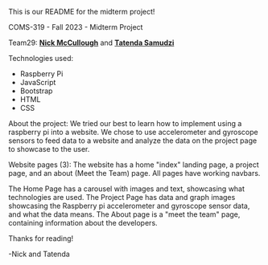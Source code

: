 This is our README for the midterm project!

COMS-319 - Fall 2023 - Midterm Project

Team29: <a href="https://github.com/mccnick">**Nick McCullough**</a> and <a href="https://github.com/TateSamuD">**Tatenda Samudzi**</a>

Technologies used: 
- Raspberry Pi
- JavaScript
- Bootstrap
- HTML
- CSS

About the project:
We tried our best to learn how to implement using a raspberry pi into a website. We chose to use accelerometer and gyroscope sensors to feed data to a website and analyze the data on the project page to showcase to the user.

Website pages (3):
The website has a home "index" landing page, a project page, and an about (Meet the Team) page. All pages have working navbars.

The Home Page has a carousel with images and text, showcasing what technologies are used.
The Project Page has data and graph images showcasing the Raspberry pi accelerometer and gyroscope sensor data, and what the data means.
The About page is a "meet the team" page, containing information about the developers.

Thanks for reading!

-Nick and Tatenda
